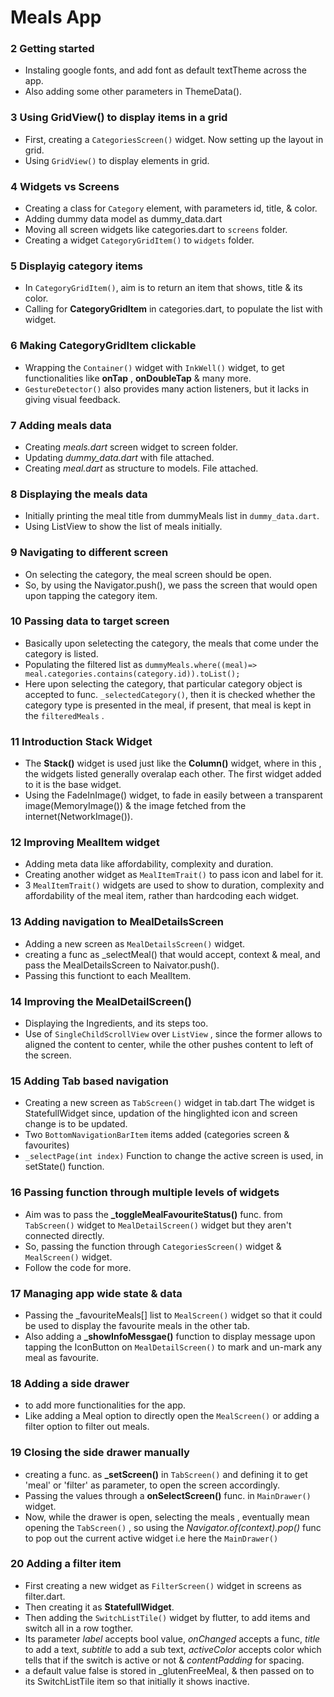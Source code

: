 # Meals App

### 2 Getting started
- Instaling google fonts, and add font as default textTheme across the app.
- Also adding some other parameters in ThemeData().

### 3 Using GridView() to display items in a grid
- First, creating a `CategoriesScreen()` widget. Now setting up the layout in grid.
- Using `GridView()` to display elements in grid.

### 4 Widgets vs Screens
- Creating a class for `Category` element, with parameters id, title, & color.
- Adding dummy data model as dummy_data.dart 
- Moving all screen widgets like categories.dart to `screens` folder.
- Creating a widget `CategoryGridItem()` to `widgets` folder.

### 5 Displayig category items
- In `CategoryGridItem()`, aim is to return an item that shows, title & its color.
- Calling for **CategoryGridItem** in categories.dart, to populate the list with widget.

### 6 Making CategoryGridItem clickable
- Wrapping the `Container()` widget with `InkWell()` widget, to get functionalities like **onTap** , **onDoubleTap** & many more.
- `GestureDetector()` also provides many action listeners, but it lacks in giving visual feedback.

### 7 Adding meals data 
- Creating *meals.dart* screen widget to screen folder.
- Updating *dummy_data.dart* with file attached.
- Creating *meal.dart* as structure to models. File attached.

### 8 Displaying the meals data
- Initially printing the meal title from dummyMeals list in `dummy_data.dart`.
- Using ListView to show the list of meals initially.

### 9 Navigating to different screen
- On selecting the category, the meal screen should be open.
- So, by using the Navigator.push(), we pass the screen that would open upon tapping the category item.

### 10 Passing data to target screen
- Basically upon seletecting the category, the meals that come under the category is listed.
- Populating the filtered list as ```dummyMeals.where((meal)=> meal.categories.contains(category.id)).toList();```
- Here upon selecting the category, that particular category object is accepted to func. `_selectedCategory()`, then it is checked whether the category type is presented in the meal, if present, that meal is kept in the `filteredMeals` . 

### 11 Introduction Stack Widget
- The **Stack()** widget is used just like the **Column()** widget, where in this , the widgets listed generally overalap each other. The first widget added to it is the base widget.
- Using the FadeInImage() widget, to fade in easily between a transparent image(MemoryImage()) & the image fetched from the internet(NetworkImage()).

### 12 Improving MealItem widget
- Adding meta data like affordability, complexity and duration.
- Creating another widget as `MealItemTrait()` to pass icon and label for it. 
- 3 `MealItemTrait()` widgets are used to show to duration, complexity and affordability of the meal item, rather than hardcoding each widget.

### 13 Adding navigation to MealDetailsScreen
- Adding a new screen as `MealDetailsScreen()` widget.
- creating a func as _selectMeal() that would accept, context & meal, and pass the MealDetailsScreen to Naivator.push().
- Passing this functiont to each MealItem.

### 14 Improving the MealDetailScreen()
- Displaying the Ingredients, and its steps too.
- Use of `SingleChildScrollView` over `ListView` , since the former allows to aligned the content to center, while the other pushes content to left of the screen.

### 15 Adding Tab based navigation 
- Creating a new screen as `TabScreen()` widget in tab.dart The widget is StatefullWidget since, updation of the hinglighted icon and screen change is to be updated. 
- Two `BottomNavigationBarItem` items added (categories screen & favourites)
- `_selectPage(int index)` Function to change the active screen is used, in setState() function. 

### 16 Passing function through multiple levels of widgets 
- Aim was to pass the **_toggleMealFavouriteStatus()** func. from `TabScreen()` widget to `MealDetailScreen()` widget but they aren't connected directly.
- So, passing the function through `CategoriesScreen()` widget & `MealScreen()` widget.
- Follow the code for more.

### 17 Managing app wide state & data
- Passing the _favouriteMeals[] list to `MealScreen()` widget so that it could be used to display the favourite meals in the other tab.
- Also adding a **_showInfoMessgae()** function to display message upon tapping the IconButton on `MealDetailScreen()` to mark and un-mark any meal as favourite.

### 18 Adding a side drawer
- to add more functionalities for the app.
- Like adding a Meal option to directly open the `MealScreen()` or adding a filter option to filter out meals.

### 19 Closing the side drawer manually
- creating a func. as **_setScreen()** in `TabScreen()` and defining it to get 'meal' or 'filter' as parameter, to open the screen accordingly.
- Passing the values through a **onSelectScreen()** func. in `MainDrawer()` widget.
- Now, while the drawer is open, selecting the meals , eventually mean opening the `TabScreen()` , so using the *Navigator.of(context).pop()* func to pop out the current active widget i.e here the `MainDrawer()`

### 20 Adding a filter item
- First creating a new widget as `FilterScreen()` widget in screens as filter.dart.
- Then creating it as **StatefullWidget**. 
- Then adding the `SwitchListTile()` widget by flutter, to add items and switch all in a row togther.
- Its parameter *label* accepts bool value, *onChanged* accepts a func, *title* to add a text, *subtitle* to add a sub text, *activeColor* accepts color which tells that if the switch is active or not & *contentPadding* for spacing.
- a default value false is stored in _glutenFreeMeal, & then passed on to its SwitchListTile item so that initially it shows inactive.
